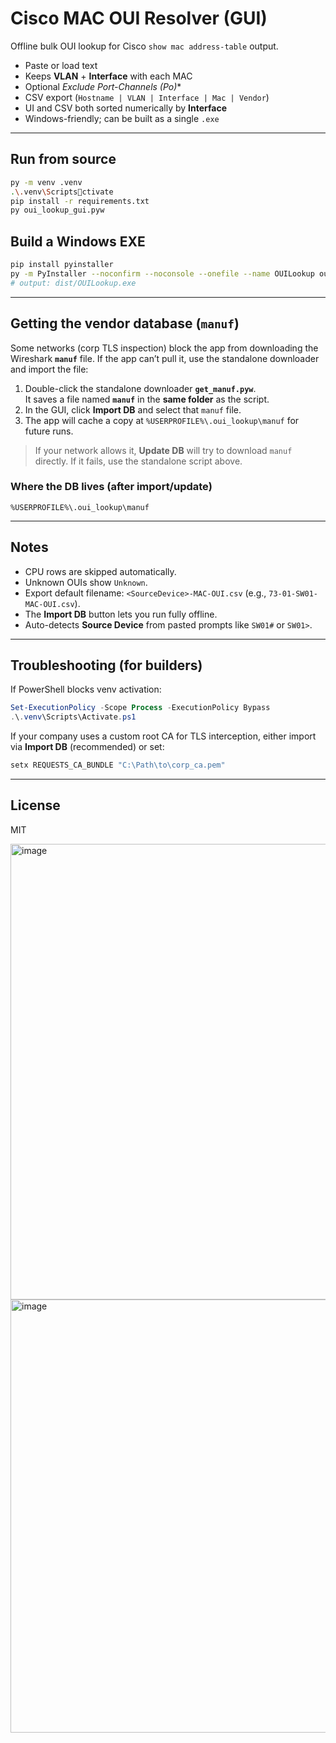 # Cisco MAC OUI Resolver (GUI)

Offline bulk OUI lookup for Cisco `show mac address-table` output.

- Paste or load text  
- Keeps **VLAN** + **Interface** with each MAC  
- Optional **Exclude Port-Channels (Po*)**  
- CSV export (`Hostname | VLAN | Interface | Mac | Vendor`)  
- UI and CSV both sorted numerically by **Interface**  
- Windows-friendly; can be built as a single `.exe`

---

## Run from source

```bash
py -m venv .venv
.\.venv\Scriptsctivate
pip install -r requirements.txt
py oui_lookup_gui.pyw
```

## Build a Windows EXE

```bash
pip install pyinstaller
py -m PyInstaller --noconfirm --noconsole --onefile --name OUILookup oui_lookup_gui.pyw
# output: dist/OUILookup.exe
```

---

## Getting the vendor database (`manuf`)

Some networks (corp TLS inspection) block the app from downloading the Wireshark **`manuf`** file. If the app can’t pull it, use the standalone downloader and import the file:

1. Double-click the standalone downloader **`get_manuf.pyw`**.  
   It saves a file named **`manuf`** in the **same folder** as the script.
2. In the GUI, click **Import DB** and select that `manuf` file.
3. The app will cache a copy at `%USERPROFILE%\.oui_lookup\manuf` for future runs.

> If your network allows it, **Update DB** will try to download `manuf` directly. If it fails, use the standalone script above.

### Where the DB lives (after import/update)
```
%USERPROFILE%\.oui_lookup\manuf
```

---

## Notes

- CPU rows are skipped automatically.  
- Unknown OUIs show `Unknown`.  
- Export default filename: `<SourceDevice>-MAC-OUI.csv` (e.g., `73-01-SW01-MAC-OUI.csv`).  
- The **Import DB** button lets you run fully offline.  
- Auto-detects **Source Device** from pasted prompts like `SW01#` or `SW01>`.

---

## Troubleshooting (for builders)

If PowerShell blocks venv activation:

```powershell
Set-ExecutionPolicy -Scope Process -ExecutionPolicy Bypass
.\.venv\Scripts\Activate.ps1
```

If your company uses a custom root CA for TLS interception, either import via **Import DB** (recommended) or set:

```powershell
setx REQUESTS_CA_BUNDLE "C:\Path\to\corp_ca.pem"
```

---

## License
MIT

<img width="1153" height="729" alt="image" src="https://github.com/user-attachments/assets/aea157b3-b447-4d14-af33-385f67a257c6" />


<img width="1116" height="693" alt="image" src="https://github.com/user-attachments/assets/a9f22e85-008d-4e09-a8bc-24e975e70d82" />
